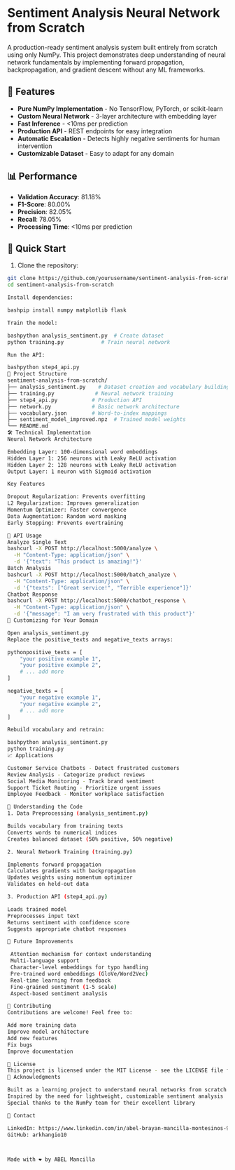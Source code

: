 # Sentiment Analysis Neural Network from Scratch

A production-ready sentiment analysis system built entirely from scratch using only NumPy. This project demonstrates deep understanding of neural network fundamentals by implementing forward propagation, backpropagation, and gradient descent without any ML frameworks.

## 🌟 Features

- **Pure NumPy Implementation** - No TensorFlow, PyTorch, or scikit-learn
- **Custom Neural Network** - 3-layer architecture with embedding layer
- **Fast Inference** - <10ms per prediction
- **Production API** - REST endpoints for easy integration
- **Automatic Escalation** - Detects highly negative sentiments for human intervention
- **Customizable Dataset** - Easy to adapt for any domain

## 📊 Performance

- **Validation Accuracy**: 81.18%
- **F1-Score**: 80.00%
- **Precision**: 82.05%
- **Recall**: 78.05%
- **Processing Time**: <10ms per prediction

## 🚀 Quick Start

1. Clone the repository:
```bash
git clone https://github.com/yourusername/sentiment-analysis-from-scratch.git
cd sentiment-analysis-from-scratch

Install dependencies:

bashpip install numpy matplotlib flask

Train the model:

bashpython analysis_sentiment.py  # Create dataset
python training.py            # Train neural network

Run the API:

bashpython step4_api.py
📁 Project Structure
sentiment-analysis-from-scratch/
├── analysis_sentiment.py    # Dataset creation and vocabulary building
├── training.py             # Neural network training
├── step4_api.py           # Production API
├── network.py             # Basic network architecture
├── vocabulary.json        # Word-to-index mappings
├── sentiment_model_improved.npz  # Trained model weights
└── README.md
🛠️ Technical Implementation
Neural Network Architecture

Embedding Layer: 100-dimensional word embeddings
Hidden Layer 1: 256 neurons with Leaky ReLU activation
Hidden Layer 2: 128 neurons with Leaky ReLU activation
Output Layer: 1 neuron with Sigmoid activation

Key Features

Dropout Regularization: Prevents overfitting
L2 Regularization: Improves generalization
Momentum Optimizer: Faster convergence
Data Augmentation: Random word masking
Early Stopping: Prevents overtraining

📖 API Usage
Analyze Single Text
bashcurl -X POST http://localhost:5000/analyze \
  -H "Content-Type: application/json" \
  -d '{"text": "This product is amazing!"}'
Batch Analysis
bashcurl -X POST http://localhost:5000/batch_analyze \
  -H "Content-Type: application/json" \
  -d '{"texts": ["Great service!", "Terrible experience"]}'
Chatbot Response
bashcurl -X POST http://localhost:5000/chatbot_response \
  -H "Content-Type: application/json" \
  -d '{"message": "I am very frustrated with this product"}'
🎯 Customizing for Your Domain

Open analysis_sentiment.py
Replace the positive_texts and negative_texts arrays:

pythonpositive_texts = [
    "your positive example 1",
    "your positive example 2",
    # ... add more
]

negative_texts = [
    "your negative example 1", 
    "your negative example 2",
    # ... add more
]

Rebuild vocabulary and retrain:

bashpython analysis_sentiment.py
python training.py
📈 Applications

Customer Service Chatbots - Detect frustrated customers
Review Analysis - Categorize product reviews
Social Media Monitoring - Track brand sentiment
Support Ticket Routing - Prioritize urgent issues
Employee Feedback - Monitor workplace satisfaction

🔧 Understanding the Code
1. Data Preprocessing (analysis_sentiment.py)

Builds vocabulary from training texts
Converts words to numerical indices
Creates balanced dataset (50% positive, 50% negative)

2. Neural Network Training (training.py)

Implements forward propagation
Calculates gradients with backpropagation
Updates weights using momentum optimizer
Validates on held-out data

3. Production API (step4_api.py)

Loads trained model
Preprocesses input text
Returns sentiment with confidence score
Suggests appropriate chatbot responses

🔮 Future Improvements

 Attention mechanism for context understanding
 Multi-language support
 Character-level embeddings for typo handling
 Pre-trained word embeddings (GloVe/Word2Vec)
 Real-time learning from feedback
 Fine-grained sentiment (1-5 scale)
 Aspect-based sentiment analysis

🤝 Contributing
Contributions are welcome! Feel free to:

Add more training data
Improve model architecture
Add new features
Fix bugs
Improve documentation

📄 License
This project is licensed under the MIT License - see the LICENSE file for details.
🙏 Acknowledgments

Built as a learning project to understand neural networks from scratch
Inspired by the need for lightweight, customizable sentiment analysis
Special thanks to the NumPy team for their excellent library

📧 Contact

LinkedIn: https://www.linkedin.com/in/abel-brayan-mancilla-montesinos-9b2a88132/
GitHub: arkhangio10



Made with ❤️ by ABEL Mancilla
